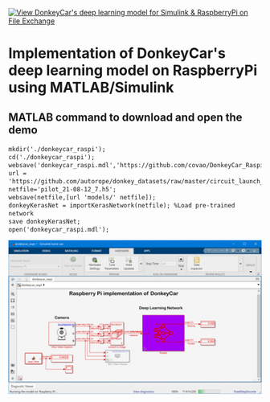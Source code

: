 [![View DonkeyCar's deep learning model for Simulink & RaspberryPi on File Exchange](https://www.mathworks.com/matlabcentral/images/matlab-file-exchange.svg)](https://jp.mathworks.com/matlabcentral/fileexchange/116195-donkeycar-s-deep-learning-model-for-simulink-raspberrypi)
# Implementation of DonkeyCar's deep learning model on RaspberryPi using MATLAB/Simulink

## MATLAB command to download and open the demo 
```
mkdir('./donkeycar_raspi');
cd('./donkeycar_raspi');
websave('donkeycar_raspi.mdl','https://github.com/covao/DonkeyCar_Raspi_Simulink/raw/main/donkeycar_raspi.mdl');
url = 'https://github.com/autorope/donkey_datasets/raw/master/circuit_launch_20210716/';
netfile='pilot_21-08-12_7.h5';
websave(netfile,[url 'models/' netfile]);
donkeyKerasNet = importKerasNetwork(netfile); %Load pre-trained network
save donkeyKerasNet;
open('donkeycar_raspi.mdl');

```

![donkeycar_replay_model](img/donkeycar_raspi_simulink.gif)  


